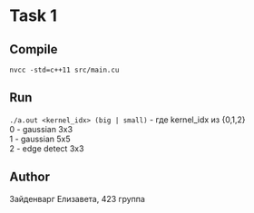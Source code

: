 # Task 1

## Compile

`nvcc -std=c++11 src/main.cu`   

## Run

`./a.out <kernel_idx> (big | small)` - где kernel_idx из {0,1,2}   
0 - gaussian 3x3   
1 - gaussian 5x5   
2 - edge detect 3x3   

## Author

Зайденварг Елизавета, 423 группа   